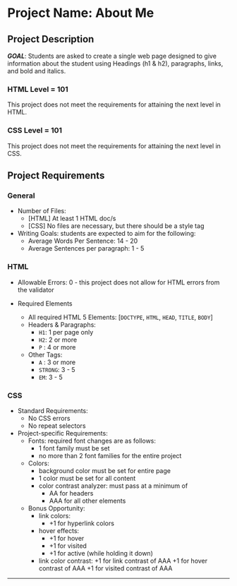 # Project Name: About Me

## Project Description
***GOAL***: Students are asked to create a single web page designed to give information about the student using Headings (h1 & h2), paragraphs, links, and bold and italics.

### HTML Level = 101
This project does not meet the requirements for attaining the next level in HTML.

### CSS Level = 101
This project does not meet the requirements for attaining the next level in CSS.

## Project Requirements
### General
* Number of Files: 
    * [HTML] At least 1 HTML doc/s
    * [CSS] No files are necessary, but there should be a style tag
* Writing Goals: students are expected to aim for the following:
    * Average Words Per Sentence: 14 - 20
    * Average Sentences per paragraph: 1 - 5
### HTML
* Allowable Errors: 0 - this project does not allow for HTML errors from the validator
   
* Required Elements 
    * All required HTML 5 Elements: [`DOCTYPE`, `HTML`, `HEAD`, `TITLE`, `BODY`]
    * Headers & Paragraphs: 
        + `H1`: 1 per page only
        + `H2`: 2 or more
        + `P` : 4 or more
    * Other Tags:
        + `A` : 3 or more
        + `STRONG`: 3 - 5
        + `EM`: 3 - 5
### CSS
* Standard Requirements:
    * No CSS errors
    * No repeat selectors
* Project-specific Requirements:
    * Fonts: required font changes are as follows:
        + 1 font family must be set
        + no more than 2 font families for the entire project
    * Colors: 
        + background color must be set for entire page
        + 1 color must be set for all content
        + color contrast analyzer: must pass at a minimum of 
            - AA for headers
            - AAA for all other elements
    * Bonus Opportunity:
        + link colors: 
            * +1 for hyperlink colors 
        + hover effects: 
            * +1 for hover
            * +1 for visited
            * +1 for active (while holding it down)
        + link color contrast:
            +1 for link contrast of AAA
            +1 for hover contrast of AAA
            +1 for visited contrast of AAA
        
--------
